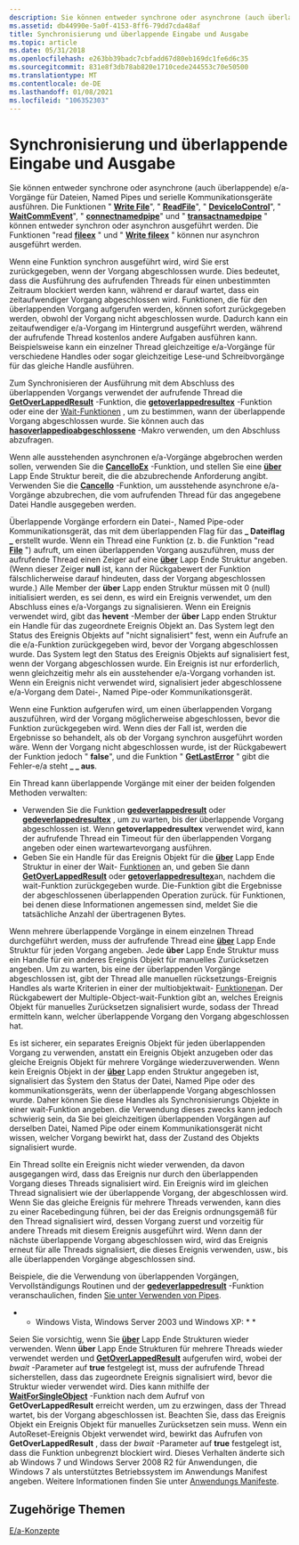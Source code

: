 ```yaml
---
description: Sie können entweder synchrone oder asynchrone (auch überlappende) e/a-Vorgänge für Dateien, Named Pipes und serielle Kommunikationsgeräte ausführen.
ms.assetid: db44990e-5a0f-4153-8ff6-79dd7cda48af
title: Synchronisierung und überlappende Eingabe und Ausgabe
ms.topic: article
ms.date: 05/31/2018
ms.openlocfilehash: e263bb39badc7cbfadd67d80eb169dc1fe6d6c35
ms.sourcegitcommit: 831e8f3db78ab820e1710cede244553c70e50500
ms.translationtype: MT
ms.contentlocale: de-DE
ms.lasthandoff: 01/08/2021
ms.locfileid: "106352303"
---
```

# <a name="synchronization-and-overlapped-input-and-output"></a>Synchronisierung und überlappende Eingabe und Ausgabe

Sie können entweder synchrone oder asynchrone (auch überlappende) e/a-Vorgänge für Dateien, Named Pipes und serielle Kommunikationsgeräte ausführen. Die Funktionen " [**Write File**](/windows/win32/api/fileapi/nf-fileapi-writefile)", " [**ReadFile**](/windows/win32/api/fileapi/nf-fileapi-readfile)", " [**DeviceIoControl**](/windows/win32/api/ioapiset/nf-ioapiset-deviceiocontrol)", " [**WaitCommEvent**](/windows/win32/api/winbase/nf-winbase-waitcommevent)", " [**connectnamedpipe**](/windows/win32/api/namedpipeapi/nf-namedpipeapi-connectnamedpipe)" und " [**transactnamedpipe**](/windows/win32/api/namedpipeapi/nf-namedpipeapi-transactnamedpipe) " können entweder synchron oder asynchron ausgeführt werden. Die Funktionen "read [**fileex**](/windows/win32/api/fileapi/nf-fileapi-readfileex) " und " [**Write fileex**](/windows/win32/api/fileapi/nf-fileapi-writefileex) " können nur asynchron ausgeführt werden.

Wenn eine Funktion synchron ausgeführt wird, wird Sie erst zurückgegeben, wenn der Vorgang abgeschlossen wurde. Dies bedeutet, dass die Ausführung des aufrufenden Threads für einen unbestimmten Zeitraum blockiert werden kann, während er darauf wartet, dass ein zeitaufwendiger Vorgang abgeschlossen wird. Funktionen, die für den überlappenden Vorgang aufgerufen werden, können sofort zurückgegeben werden, obwohl der Vorgang nicht abgeschlossen wurde. Dadurch kann ein zeitaufwendiger e/a-Vorgang im Hintergrund ausgeführt werden, während der aufrufende Thread kostenlos andere Aufgaben ausführen kann. Beispielsweise kann ein einzelner Thread gleichzeitige e/a-Vorgänge für verschiedene Handles oder sogar gleichzeitige Lese-und Schreibvorgänge für das gleiche Handle ausführen.

Zum Synchronisieren der Ausführung mit dem Abschluss des überlappenden Vorgangs verwendet der aufrufende Thread die [**GetOverLappedResult**](/windows/win32/api/ioapiset/nf-ioapiset-getoverlappedresult) -Funktion, die [**getoverlappedresultex**](/windows/desktop/api/Ioapiset/nf-ioapiset-getoverlappedresultex) -Funktion oder eine der [Wait-Funktionen](wait-functions.md) , um zu bestimmen, wann der überlappende Vorgang abgeschlossen wurde. Sie können auch das [**hasoverlappedioabgeschlossene**](/windows/desktop/api/WinBase/nf-winbase-hasoverlappediocompleted) -Makro verwenden, um den Abschluss abzufragen.

Wenn alle ausstehenden asynchronen e/a-Vorgänge abgebrochen werden sollen, verwenden Sie die [**CancelIoEx**](/windows/win32/api/ioapiset/nf-ioapiset-cancelioex) -Funktion, und stellen Sie eine [**über**](/windows/win32/api/minwinbase/ns-minwinbase-overlapped) Lapp Ende Struktur bereit, die die abzubrechende Anforderung angibt. Verwenden Sie die [**CancelIo**](/windows/win32/api/ioapiset/nf-ioapiset-cancelio) -Funktion, um ausstehende asynchrone e/a-Vorgänge abzubrechen, die vom aufrufenden Thread für das angegebene Datei Handle ausgegeben werden.

Überlappende Vorgänge erfordern ein Datei-, Named Pipe-oder Kommunikationsgerät, das mit dem überlappenden Flag für das **\_ Dateiflag \_** erstellt wurde. Wenn ein Thread eine Funktion (z. b. die Funktion "read [**File**](/windows/win32/api/fileapi/nf-fileapi-readfile) ") aufruft, um einen überlappenden Vorgang auszuführen, muss der aufrufende Thread einen Zeiger auf eine [**über**](/windows/win32/api/minwinbase/ns-minwinbase-overlapped) Lapp Ende Struktur angeben. (Wenn dieser Zeiger **null** ist, kann der Rückgabewert der Funktion fälschlicherweise darauf hindeuten, dass der Vorgang abgeschlossen wurde.) Alle Member der **über** Lapp enden Struktur müssen mit 0 (null) initialisiert werden, es sei denn, es wird ein Ereignis verwendet, um den Abschluss eines e/a-Vorgangs zu signalisieren. Wenn ein Ereignis verwendet wird, gibt das **hevent** -Member der **über** Lapp enden Struktur ein Handle für das zugeordnete Ereignis Objekt an. Das System legt den Status des Ereignis Objekts auf "nicht signalisiert" fest, wenn ein Aufrufe an die e/a-Funktion zurückgegeben wird, bevor der Vorgang abgeschlossen wurde. Das System legt den Status des Ereignis Objekts auf signalisiert fest, wenn der Vorgang abgeschlossen wurde. Ein Ereignis ist nur erforderlich, wenn gleichzeitig mehr als ein ausstehender e/a-Vorgang vorhanden ist. Wenn ein Ereignis nicht verwendet wird, signalisiert jeder abgeschlossene e/a-Vorgang dem Datei-, Named Pipe-oder Kommunikationsgerät.

Wenn eine Funktion aufgerufen wird, um einen überlappenden Vorgang auszuführen, wird der Vorgang möglicherweise abgeschlossen, bevor die Funktion zurückgegeben wird. Wenn dies der Fall ist, werden die Ergebnisse so behandelt, als ob der Vorgang synchron ausgeführt worden wäre. Wenn der Vorgang nicht abgeschlossen wurde, ist der Rückgabewert der Funktion jedoch " **false**", und die Funktion " [**GetLastError**](/windows/win32/api/errhandlingapi/nf-errhandlingapi-getlasterror) " gibt die Fehler-e/a steht **\_ \_ aus**.

Ein Thread kann überlappende Vorgänge mit einer der beiden folgenden Methoden verwalten:

-   Verwenden Sie die Funktion [**gedeverlappedresult**](/windows/win32/api/ioapiset/nf-ioapiset-getoverlappedresult) oder [**gedeverlappedresultex**](/windows/desktop/api/Ioapiset/nf-ioapiset-getoverlappedresultex) , um zu warten, bis der überlappende Vorgang abgeschlossen ist. Wenn **getoverlappedresultex** verwendet wird, kann der aufrufende Thread ein Timeout für den überlappenden Vorgang angeben oder einen wartewartevorgang ausführen.
-   Geben Sie ein Handle für das Ereignis Objekt für die [**über**](/windows/win32/api/minwinbase/ns-minwinbase-overlapped) Lapp Ende Struktur in einer der Wait- [Funktionen](wait-functions.md) an, und geben Sie dann [**GetOverLappedResult**](/windows/win32/api/ioapiset/nf-ioapiset-getoverlappedresult) oder [**getoverlappedresultex**](/windows/desktop/api/Ioapiset/nf-ioapiset-getoverlappedresultex)an, nachdem die wait-Funktion zurückgegeben wurde. Die-Funktion gibt die Ergebnisse der abgeschlossenen überlappenden Operation zurück. für Funktionen, bei denen diese Informationen angemessen sind, meldet Sie die tatsächliche Anzahl der übertragenen Bytes.

Wenn mehrere überlappende Vorgänge in einem einzelnen Thread durchgeführt werden, muss der aufrufende Thread eine [**über**](/windows/win32/api/minwinbase/ns-minwinbase-overlapped) Lapp Ende Struktur für jeden Vorgang angeben. Jede **über** Lapp Ende Struktur muss ein Handle für ein anderes Ereignis Objekt für manuelles Zurücksetzen angeben. Um zu warten, bis eine der überlappenden Vorgänge abgeschlossen ist, gibt der Thread alle manuellen rücksetzungs-Ereignis Handles als warte Kriterien in einer der multiobjektwait- [Funktionen](wait-functions.md)an. Der Rückgabewert der Multiple-Object-wait-Funktion gibt an, welches Ereignis Objekt für manuelles Zurücksetzen signalisiert wurde, sodass der Thread ermitteln kann, welcher überlappende Vorgang den Vorgang abgeschlossen hat.

Es ist sicherer, ein separates Ereignis Objekt für jeden überlappenden Vorgang zu verwenden, anstatt ein Ereignis Objekt anzugeben oder das gleiche Ereignis Objekt für mehrere Vorgänge wiederzuverwenden. Wenn kein Ereignis Objekt in der [**über**](/windows/win32/api/minwinbase/ns-minwinbase-overlapped) Lapp enden Struktur angegeben ist, signalisiert das System den Status der Datei, Named Pipe oder des kommunikationsgeräts, wenn der überlappende Vorgang abgeschlossen wurde. Daher können Sie diese Handles als Synchronisierungs Objekte in einer wait-Funktion angeben. die Verwendung dieses zwecks kann jedoch schwierig sein, da Sie bei gleichzeitigen überlappenden Vorgängen auf derselben Datei, Named Pipe oder einem Kommunikationsgerät nicht wissen, welcher Vorgang bewirkt hat, dass der Zustand des Objekts signalisiert wurde.

Ein Thread sollte ein Ereignis nicht wieder verwenden, da davon ausgegangen wird, dass das Ereignis nur durch den überlappenden Vorgang dieses Threads signalisiert wird. Ein Ereignis wird im gleichen Thread signalisiert wie der überlappende Vorgang, der abgeschlossen wird. Wenn Sie das gleiche Ereignis für mehrere Threads verwenden, kann dies zu einer Racebedingung führen, bei der das Ereignis ordnungsgemäß für den Thread signalisiert wird, dessen Vorgang zuerst und vorzeitig für andere Threads mit diesem Ereignis ausgeführt wird. Wenn dann der nächste überlappende Vorgang abgeschlossen wird, wird das Ereignis erneut für alle Threads signalisiert, die dieses Ereignis verwenden, usw., bis alle überlappenden Vorgänge abgeschlossen sind.

Beispiele, die die Verwendung von überlappenden Vorgängen, Vervollständigungs Routinen und der [**gedeverlappedresult**](/windows/win32/api/ioapiset/nf-ioapiset-getoverlappedresult) -Funktion veranschaulichen, finden [Sie unter Verwenden von Pipes](../ipc/using-pipes.md).

* * Windows Vista, Windows Server 2003 und Windows XP: * *

Seien Sie vorsichtig, wenn Sie [**über**](/windows/win32/api/minwinbase/ns-minwinbase-overlapped) Lapp Ende Strukturen wieder verwenden. Wenn **über** Lapp Ende Strukturen für mehrere Threads wieder verwendet werden und [**GetOverLappedResult**](/windows/win32/api/ioapiset/nf-ioapiset-getoverlappedresult) aufgerufen wird, wobei der *bwait* -Parameter auf **true** festgelegt ist, muss der aufrufende Thread sicherstellen, dass das zugeordnete Ereignis signalisiert wird, bevor die Struktur wieder verwendet wird. Dies kann mithilfe der [**WaitForSingleObject**](/windows/win32/api/winbase/nf-winbase-registerwaitforsingleobject) -Funktion nach dem Aufruf von **GetOverLappedResult** erreicht werden, um zu erzwingen, dass der Thread wartet, bis der Vorgang abgeschlossen ist. Beachten Sie, dass das Ereignis Objekt ein Ereignis Objekt für manuelles Zurücksetzen sein muss. Wenn ein AutoReset-Ereignis Objekt verwendet wird, bewirkt das Aufrufen von **GetOverLappedResult** , dass der *bwait* -Parameter auf **true** festgelegt ist, dass die Funktion unbegrenzt blockiert wird. Dieses Verhalten änderte sich ab Windows 7 und Windows Server 2008 R2 für Anwendungen, die Windows 7 als unterstütztes Betriebssystem im Anwendungs Manifest angeben. Weitere Informationen finden Sie unter [Anwendungs Manifeste](/previous-versions/windows/desktop/adrms_sdk/application-manifests).

## <a name="related-topics"></a>Zugehörige Themen

<dl> <dt>

[E/a-Konzepte](../fileio/i-o-concepts.md)
</dt> </dl>

 

 
